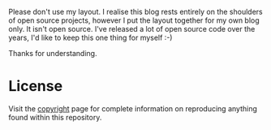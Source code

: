Please don't use my layout. I realise this blog rests entirely on the
shoulders of open source projects, however I put the layout together
for my own blog only. It isn't open source. I've released a lot of open
source code over the years, I'd like to keep this one thing for myself :-)

Thanks for understanding.

# License

Visit the [copyright](http://johnqing.github.io/copyright/) page for complete
information on reproducing anything found within this repository.
